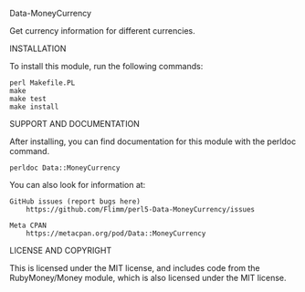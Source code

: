 Data-MoneyCurrency

Get currency information for different currencies.

INSTALLATION

To install this module, run the following commands:

	perl Makefile.PL
	make
	make test
	make install

SUPPORT AND DOCUMENTATION

After installing, you can find documentation for this module with the
perldoc command.

    perldoc Data::MoneyCurrency

You can also look for information at:

    GitHub issues (report bugs here)
        https://github.com/Flimm/perl5-Data-MoneyCurrency/issues

    Meta CPAN
        https://metacpan.org/pod/Data::MoneyCurrency


LICENSE AND COPYRIGHT

This is licensed under the MIT license, and includes code from the
RubyMoney/Money module, which is also licensed under the MIT license.
